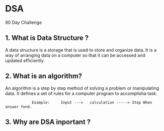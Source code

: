 # DSA
90 Day Challenge

<h2> 1. What is Data Structure ? </h2>
  <p> A data structure is a storage that is used to store and organize data. It is a way of arranging data on a computer so that it can be accessed and updated efficiently. </p>


<h2> 2. What is an algorithm? </h2>
<p> An algorithm is a step by step method of solving a problem or manipulating data. It defines a set of rules for a computer program to accomplisha task. </p>

                Example:     Input --->   calculation -----> Stop When answer fond.

<h2> 3. Why are DSA inportant ? </h2>
